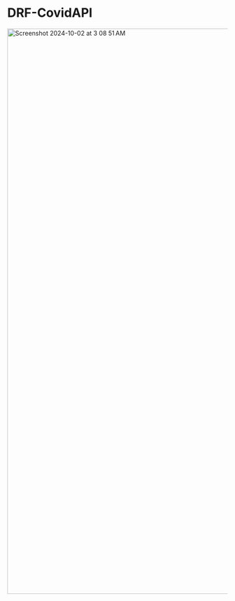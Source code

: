 # DRF-CovidAPI

<img width="1293" alt="Screenshot 2024-10-02 at 3 08 51 AM" src="https://github.com/user-attachments/assets/b3ed5eb1-1bfd-48d2-8052-08aaab5c1b17">
